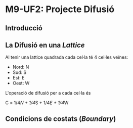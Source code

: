 # M9-UF2: Projecte Difusió

## Introducció

## La Difusió en una *Lattice*

Al tenir una lattice quadrada cada cel·la té 4 cel·les veïnes:
 - Nord: N
 - Sud: S
 - Est: E
 - Oest: W

L'operació de difusió per a cada cel·la és 

C = 1/4*N + 1/4*S + 1/4*E + 1/4*W

## Condicions de  costats (*Boundary*)


